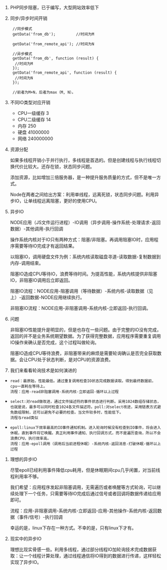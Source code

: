 1. PHP同步阻塞，已于编写，大型网站效率低下

1. 同步/异步时间开销
    
        //同步模式
        getData('from_db');         //时间为M
        
        getData('from_remote_api'); //时间为N
        
        //异步模式
        getData('from_db', function (result) {
         //时间为M
        });
        getData('from_remote_api', function (result) {
         //时间为N
        }); 
        
        //前者为M+N，后者为max（M, N）。
    
1. 不同IO类型对应开销

    - CPU一级缓存 3
    - CPU二级缓存 14
    - 内存    250
    - 硬盘 41000000
    - 网络 240000000 

1. 资源分配
    
    如果多线程开销小于并行执行，多线程是首选的。但是创建线程与执行线程切换代价比较大。还存在锁，状态同步问题。

    添加资源，比如增加三倍服务器，是一种提升服务质量的方式，但不是唯一方式。
    
    Node在两者之间给出方案：利用单线程，远离死锁，状态同步问题。利用异步IO，让单线程远离阻塞，更好的使用CPU。
    
1. 异步IO
    
    NODE应用（JS文件运行进程）-IO调用（异步调用-操作系统-处理请求-返回数据）-其他调用-执行回调

    操作系统内核对于IO只有两种方式：阻塞/非阻塞。再调用阻塞IO时，应用程序需要等待IO完成才有返回结果。
    
    以阻塞IO，调用硬盘文件为例：系统内核读取磁盘寻道-读取数据-复制数据到内存-调用结束。
    
    阻塞IO造成CPU等待IO，浪费等待时间。为提高性能，系统内核提供非阻塞IO，非阻塞IO调用后立即返回。
    
    阻塞IO流程：NODE应用-阻塞调用（等待数据）-系统内核-读取数据（见上）-返回数据-NODE应用继续执行。
    
    非阻塞IO流程：NODE应用-非阻塞调用-系统内核-立即返回-执行回调。
    
1. 问题

    非阻塞IO性能提升是明显的，但是也存在一些问题。由于完整的IO没有完成，返回的并不是业务系统期望数据。为了获得完整数据，应用程序需要重复调用IO操作来确认是否完成，这个过程叫做轮询。
    
    阻塞IO造成CPU等待浪费，非阻塞带来的麻烦是需要轮询确认是否完全获取数据。会让CPU处于状态判断，是对CPU的资源浪费。
    
1. 我们来看看轮询技术是如何演进的

-     read：最原始，性能最低。通过重复调用检查IO状态完成数据读取。得到最终数据前，cpu一直耗在等待上。
      流程：应用-read非阻塞调用-系统内核-立即返回-循环以上过程
-     select:对read做改进，通过文件描述符的事件状态进行判断。采用1024数组存储状态，也就是说，最多可以同时检查1024各文件描述符。poll:对select改进，采用链表方式避免数组限制，还可以避免不必要的检查。当文件较多时，性能低下。
      流程与read类似
-     epoll:linux下效率最高的IO事件通知机制。进入轮询时候没有检查到IO事件，将会进入休眠，直到事件将它唤醒。真正利用事件通知、执行回调方式，而不是遍历查询，所以不会浪费CPU，执行效率高。
      流程：应用-epoll调用（调用后当前进程休眠）-系统内核-返回消息-打破休眠-循环以上过程

1. 理想的异步IO

    尽管epoll已经利用事件降低cpu耗用，但是休眠期间cpu几乎闲置，对当前线程利用率不够。
    
    我们希望：应用程序发起非阻塞调用，无需遍历或者唤醒等方式轮询，可以继续处理下一个任务，只需要等待IO完成后通过信号或者回调将数据传递给应用即可。
    
    流程：应用-非阻塞调用-系统内核-立即返回-应用-其他操作-系统内核-返回数据（事件/信号）-执行回调
    
    幸运的是，linux下存在一种方式。不幸的是，只有linux下才有。
    
1. 现实中的异步IO
    
    理想比现实骨感一些。利用多线程，通过部分线程IO加轮询技术完成数据获取：让一个线程计算处理，通过线程通信将IO得到的数据进行传递，这样轻松实现了异步IO。


